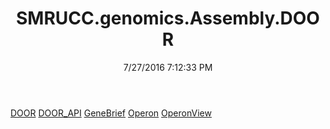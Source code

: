 ﻿---
title: SMRUCC.genomics.Assembly.DOOR
date: 7/27/2016 7:12:33 PM
---

[DOOR](T-SMRUCC.genomics.Assembly.DOOR.DOOR.html)
[DOOR_API](T-SMRUCC.genomics.Assembly.DOOR.DOOR_API.html)
[GeneBrief](T-SMRUCC.genomics.Assembly.DOOR.GeneBrief.html)
[Operon](T-SMRUCC.genomics.Assembly.DOOR.Operon.html)
[OperonView](T-SMRUCC.genomics.Assembly.DOOR.OperonView.html)
